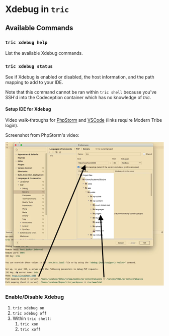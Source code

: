# Xdebug in `tric`

## Available Commands

### `tric xdebug help`

List the available Xdebug commands.

### `tric xdebug status`

See if Xdebug is enabled or disabled, the host information, and the path mapping to add to your IDE.

Note that this command cannot be ran within `tric shell` because you've SSH'd into the Codeception container which has no knowledge of *tric*.

#### Setup IDE for Xdebug

Video walk-throughs for [PhpStorm](https://drive.google.com/open?id=190vwEbkSw_aT7ZR6IvwMs50ZU2IQxLWD&authuser=luca%40tri.be&usp=drive_fs) and [VSCode](https://drive.google.com/open?id=19QeuODnskaFYDCCsB5mvfquecXBAytyM&authuser=luca%40tri.be&usp=drive_fs) (links require Modern Tribe login).

Screenshot from PhpStorm's video:

![PhpStorm XDebug settings](images/tric-Xdebug-PhpStorm.png "PhpStorm XDebug settings")


### Enable/Disable Xdebug

1. `tric xdebug on`
1. `tric xdebug off`
1. Within `tric shell`:
    1. `tric xon`
    1. `tric xoff`

